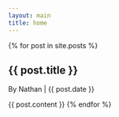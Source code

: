 ```yaml
---
layout: main
title: home
---
```


{% for post in site.posts %}
  <h2>{{ post.title }}</h2>
  <p class="byline">By Nathan | {{ post.date }}</p>
  {{ post.content }}
{% endfor %}
